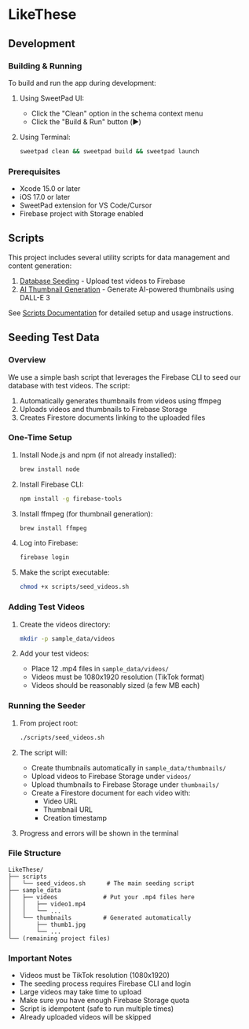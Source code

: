 # LikeThese

## Development

### Building & Running
To build and run the app during development:

1. Using SweetPad UI:
   - Click the "Clean" option in the schema context menu
   - Click the "Build & Run" button (▶️)

2. Using Terminal:
   ```bash
   sweetpad clean && sweetpad build && sweetpad launch
   ```

### Prerequisites
- Xcode 15.0 or later
- iOS 17.0 or later
- SweetPad extension for VS Code/Cursor
- Firebase project with Storage enabled

## Scripts

This project includes several utility scripts for data management and content generation:

1. [Database Seeding](scripts/README.md#seed_videossh) - Upload test videos to Firebase
2. [AI Thumbnail Generation](scripts/README.md#generate_thumbnailspy) - Generate AI-powered thumbnails using DALL-E 3

See [Scripts Documentation](scripts/README.md) for detailed setup and usage instructions.

## Seeding Test Data

### Overview
We use a simple bash script that leverages the Firebase CLI to seed our database with test videos. The script:
1. Automatically generates thumbnails from videos using ffmpeg
2. Uploads videos and thumbnails to Firebase Storage
3. Creates Firestore documents linking to the uploaded files

### One-Time Setup
1. Install Node.js and npm (if not already installed):
   ```bash
   brew install node
   ```

2. Install Firebase CLI:
   ```bash
   npm install -g firebase-tools
   ```

3. Install ffmpeg (for thumbnail generation):
   ```bash
   brew install ffmpeg
   ```

4. Log into Firebase:
   ```bash
   firebase login
   ```

5. Make the script executable:
   ```bash
   chmod +x scripts/seed_videos.sh
   ```

### Adding Test Videos
1. Create the videos directory:
   ```bash
   mkdir -p sample_data/videos
   ```

2. Add your test videos:
   - Place 12 .mp4 files in `sample_data/videos/`
   - Videos must be 1080x1920 resolution (TikTok format)
   - Videos should be reasonably sized (a few MB each)

### Running the Seeder
1. From project root:
   ```bash
   ./scripts/seed_videos.sh
   ```

2. The script will:
   - Create thumbnails automatically in `sample_data/thumbnails/`
   - Upload videos to Firebase Storage under `videos/`
   - Upload thumbnails to Firebase Storage under `thumbnails/`
   - Create a Firestore document for each video with:
     - Video URL
     - Thumbnail URL
     - Creation timestamp

3. Progress and errors will be shown in the terminal

### File Structure
```
LikeThese/
├── scripts
│   └── seed_videos.sh      # The main seeding script
├── sample_data
│   ├── videos             # Put your .mp4 files here
│   │   ├── video1.mp4
│   │   └── ...
│   └── thumbnails         # Generated automatically
│       ├── thumb1.jpg
│       └── ...
└── (remaining project files)
```

### Important Notes
- Videos must be TikTok resolution (1080x1920)
- The seeding process requires Firebase CLI and login
- Large videos may take time to upload
- Make sure you have enough Firebase Storage quota
- Script is idempotent (safe to run multiple times)
- Already uploaded videos will be skipped
